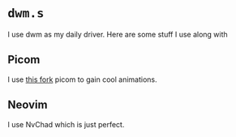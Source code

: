 # `dwm.s`

I use dwm as my daily driver. Here are some stuff I use along with

## Picom

I use [this fork](https://github.com/dccsillag/picom/tree/implement-window-animations) picom to gain cool animations.

## Neovim

I use NvChad which is just perfect.
